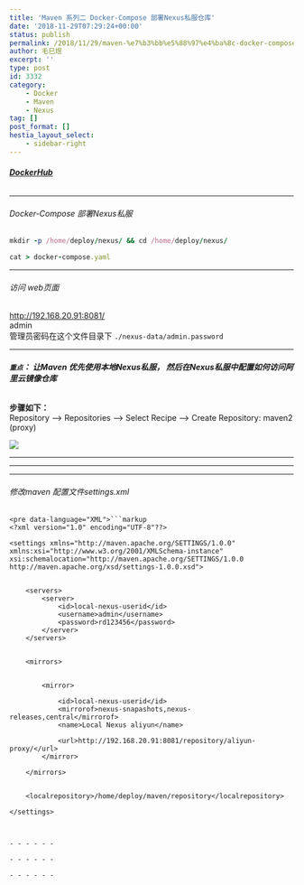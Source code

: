 ```yaml
---
title: 'Maven 系列二 Docker-Compose 部署Nexus私服仓库'
date: '2018-11-29T07:29:24+00:00'
status: publish
permalink: /2018/11/29/maven-%e7%b3%bb%e5%88%97%e4%ba%8c-docker-compose-%e9%83%a8%e7%bd%b2nexus%e7%a7%81%e6%9c%8d%e4%bb%93%e5%ba%93
author: 毛巳煜
excerpt: ''
type: post
id: 3332
category:
    - Docker
    - Maven
    - Nexus
tag: []
post_format: []
hestia_layout_select:
    - sidebar-right
---
```

###### **[DockerHub](https://hub.docker.com/r/sonatype/nexus3/tags "DockerHub")**

- - - - - -

###### Docker-Compose 部署Nexus私服

```ruby
mkdir -p /home/deploy/nexus/ && cd /home/deploy/nexus/

cat > docker-compose.yaml 
```

- - - - - -

###### 访问 web页面

http://192.168.20.91:8081/  
admin  
管理员密码在这个文件目录下 `./nexus-data/admin.password`

- - - - - -

###### **`重点`： 让Maven 优先使用本地Nexus私服， 然后在Nexus私服中配置如何访问阿里云镜像仓库**

**步骤如下：**  
Repository --&gt; Repositories --&gt; Select Recipe --&gt; Create Repository: maven2 (proxy)

![](http://qiniu.dev-share.top/image/maven-aliyun-proxy.png)

- - - - - -

- - - - - -

- - - - - -

###### 修改maven 配置文件settings.xml

```
<pre data-language="XML">```markup
<?xml version="1.0" encoding="UTF-8"??>

<settings xmlns="http://maven.apache.org/SETTINGS/1.0.0" xmlns:xsi="http://www.w3.org/2001/XMLSchema-instance" xsi:schemalocation="http://maven.apache.org/SETTINGS/1.0.0 http://maven.apache.org/xsd/settings-1.0.0.xsd">

    
    <servers>
        <server>
            <id>local-nexus-userid</id>
            <username>admin</username>
            <password>rd123456</password>
        </server>
    </servers>

    
    <mirrors>

        
        <mirror>
            
            <id>local-nexus-userid</id>
            <mirrorof>nexus-snapashots,nexus-releases,central</mirrorof>
            <name>Local Nexus aliyun</name>
            
            <url>http://192.168.20.91:8081/repository/aliyun-proxy/</url>
        </mirror>

    </mirrors>

    
    <localrepository>/home/deploy/maven/repository</localrepository>

</settings>


```
```

- - - - - -

- - - - - -

- - - - - -